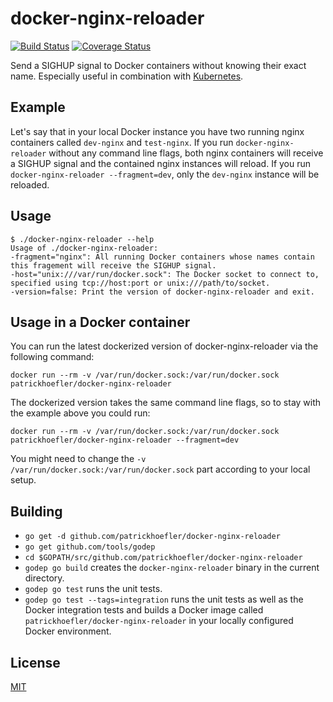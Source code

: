 docker-nginx-reloader
=====================

[![Build Status](https://travis-ci.org/patrickhoefler/docker-nginx-reloader.svg?branch=master)](https://travis-ci.org/patrickhoefler/docker-nginx-reloader) [![Coverage Status](https://img.shields.io/coveralls/patrickhoefler/docker-nginx-reloader.svg)](https://coveralls.io/r/patrickhoefler/docker-nginx-reloader?branch=master)

Send a SIGHUP signal to Docker containers without knowing their exact name. Especially useful in combination with [Kubernetes](https://github.com/googlecloudplatform/kubernetes).

## Example

Let's say that in your local Docker instance you have two running nginx containers called `dev-nginx` and `test-nginx`. If you run `docker-nginx-reloader` without any command line flags, both nginx containers will receive a SIGHUP signal and the contained nginx instances will reload. If you run `docker-nginx-reloader --fragment=dev`, only the `dev-nginx` instance will be reloaded.

## Usage

```
$ ./docker-nginx-reloader --help
Usage of ./docker-nginx-reloader:
-fragment="nginx": All running Docker containers whose names contain this fragement will receive the SIGHUP signal.
-host="unix:///var/run/docker.sock": The Docker socket to connect to, specified using tcp://host:port or unix:///path/to/socket.
-version=false: Print the version of docker-nginx-reloader and exit.
```

## Usage in a Docker container

You can run the latest dockerized version of docker-nginx-reloader via the following command:

`docker run --rm -v /var/run/docker.sock:/var/run/docker.sock patrickhoefler/docker-nginx-reloader`

The dockerized version takes the same command line flags, so to stay with the example above you could run:

`docker run --rm -v /var/run/docker.sock:/var/run/docker.sock patrickhoefler/docker-nginx-reloader --fragment=dev`

You might need to change the `-v /var/run/docker.sock:/var/run/docker.sock` part according to your local setup.

## Building

- `go get -d github.com/patrickhoefler/docker-nginx-reloader`
- `go get github.com/tools/godep`
- `cd $GOPATH/src/github.com/patrickhoefler/docker-nginx-reloader`
- `godep go build` creates the `docker-nginx-reloader` binary in the current directory.
- `godep go test` runs the unit tests.
- `godep go test --tags=integration` runs the unit tests as well as the Docker integration tests and builds a Docker image called `patrickhoefler/docker-nginx-reloader` in your locally configured Docker environment.

## License

[MIT](https://github.com/patrickhoefler/docker-nginx-reloader/blob/master/LICENSE)
